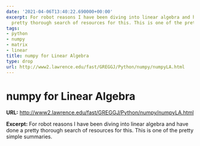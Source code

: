 ```yaml
---
date: '2021-04-06T13:40:22.690000+00:00'
excerpt: For robot reasons I have been diving into linear algebra and have done a
  pretty thorough search of resources for this. This is one of the pretty simple summaries.
tags:
- python
- numpy
- matrix
- linear
title: numpy for Linear Algebra
type: drop
url: http://www2.lawrence.edu/fast/GREGGJ/Python/numpy/numpyLA.html
---
```


# numpy for Linear Algebra

**URL:** http://www2.lawrence.edu/fast/GREGGJ/Python/numpy/numpyLA.html

**Excerpt:** For robot reasons I have been diving into linear algebra and have done a pretty thorough search of resources for this. This is one of the pretty simple summaries.
